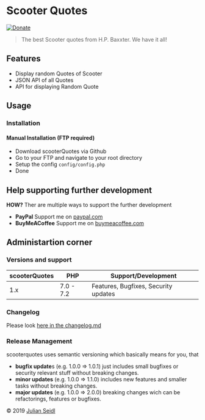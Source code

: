 # Scooter Quotes
[![Donate](https://img.shields.io/badge/Donate-PayPal-green.svg)](https://www.paypal.me/jseidlAT/)
> The best Scooter quotes from H.P. Baxxter. We have it all!

## Features
- Display random Quotes of Scooter
- JSON API of all Quotes
- API for displaying Random Quote

## Usage
### Installation

#### Manual Installation (FTP required)
- Download scooterQuotes via Github
- Go to your FTP and navigate to your root directory
- Setup the config `config/config.php`
- Done

## Help supporting further development

**HOW?** Ther are multiple ways to support the further development
- **PayPal** Support me on [paypal.com](https://www.paypal.me/jseidlAT)
- **BuyMeACoffee** Support me on [buymeacoffee.com](https://www.buymeacoffee.com/jseidl)

## Administartion corner

### Versions and support

| scooterQuotes| PHP       | Support/Development                  |
| ------------ | --------- | ------------------------------------ |
| 1.x          | 7.0 - 7.2 | Features, Bugfixes, Security updates |

### Changelog

Please look [here in the changelog.md](https://github.com/Thejuse/scooterquotes/blob/master/CHANGELOG.md)

### Release Management
scooterquotes uses semantic versioning which basically means for you, that

- **bugfix update**s (e.g. 1.0.0 => 1.0.1) just includes small bugfixes or security relevant stuff without breaking changes.
- **minor updates** (e.g. 1.0.0 => 1.1.0) includes new features and smaller tasks without breaking changes.
- **major updates** (e.g. 1.0.0 => 2.0.0) breaking changes wich can be refactorings, features or bugfixes.

&copy; 2019 [Julian Seidl](https://www.jseidl.at)
